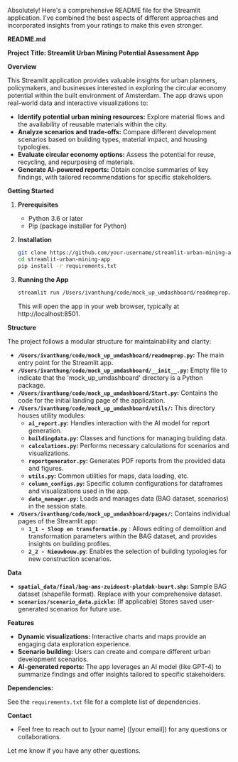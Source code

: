 Absolutely! Here's a comprehensive README file for the Streamlit application. I've combined the best aspects of different approaches and incorporated insights from your ratings to make this even stronger.

**README.md**

**Project Title: Streamlit Urban Mining Potential Assessment App**

**Overview**

This Streamlit application provides valuable insights for urban planners, policymakers, and businesses interested in exploring the circular economy potential within the built environment of Amsterdam. The app draws upon real-world data and interactive visualizations to:

* **Identify potential urban mining resources:** Explore material flows and the availability of reusable materials within the city.
* **Analyze scenarios and trade-offs:** Compare different development scenarios based on building types, material impact, and housing typologies.
* **Evaluate circular economy options:** Assess the potential for reuse, recycling, and repurposing of materials.
* **Generate AI-powered reports:** Obtain concise summaries of key findings, with tailored recommendations for specific stakeholders.

**Getting Started**

1. **Prerequisites**
   * Python 3.6 or later
   * Pip (package installer for Python)

2. **Installation**

   ```bash
   git clone https://github.com/your-username/streamlit-urban-mining-app  # Replace with your repo link
   cd streamlit-urban-mining-app
   pip install -r requirements.txt
   ```

3. **Running the App**

   ```bash
   streamlit run /Users/ivanthung/code/mock_up_umdashboard/readmeprep.py
   ```

   This will open the app in your web browser, typically at http://localhost:8501.

**Structure**

The project follows a modular structure for maintainability and clarity:

* **`/Users/ivanthung/code/mock_up_umdashboard/readmeprep.py`:**  The main entry point for the Streamlit app.
* **`/Users/ivanthung/code/mock_up_umdashboard/__init__.py`:** Empty file to indicate that the 'mock_up_umdashboard' directory is a Python package.
* **`/Users/ivanthung/code/mock_up_umdashboard/Start.py`:** Contains the code for the initial landing page of the application.
* **`/Users/ivanthung/code/mock_up_umdashboard/utils/`:**  This directory houses utility modules:
    * **`ai_report.py`:** Handles interaction with the AI model for report generation.
    * **`buildingdata.py`:** Classes and functions for managing building data.
    * **`calculations.py`:**  Performs necessary calculations for scenarios and visualizations.
    * **`reportgenerator.py`:**  Generates PDF reports from the provided data and figures.
    * **`utils.py`:** Common utilities for maps, data loading, etc.
    * **`column_configs.py`:** Specific column configurations for dataframes and visualizations used in the app.
    * **`data_manager.py`:** Loads and manages data (BAG dataset, scenarios) in the session state.
* **`/Users/ivanthung/code/mock_up_umdashboard/pages/`:** Contains individual pages of the Streamlit app:
    * **`1_1 - Sloop en transformatie.py`** :  Allows editing of demolition and transformation parameters within the BAG dataset, and provides insights on building profiles.
    * **`2_2 - Nieuwbouw.py`**: Enables the selection of building typologies for new construction scenarios.

**Data**

* **`spatial_data/final/bag-ams-zuidoost-platdak-buurt.shp`:** Sample BAG dataset (shapefile format). Replace with your comprehensive dataset.
* **`scenarios/scenario_data.pickle`:** (If applicable) Stores saved user-generated scenarios for future use.

**Features**

* **Dynamic visualizations:** Interactive charts and maps provide an engaging data exploration experience.
* **Scenario building:**  Users can create and compare different urban  development scenarios.
* **AI-generated reports:**  The app leverages an AI model (like GPT-4) to summarize findings and offer insights tailored to specific stakeholders.

**Dependencies:**

See the `requirements.txt` file for a complete list of dependencies.

**Contact**

* Feel free to reach out to [your name] ([your email]) for any questions or collaborations.

Let me know if you have any other questions.
